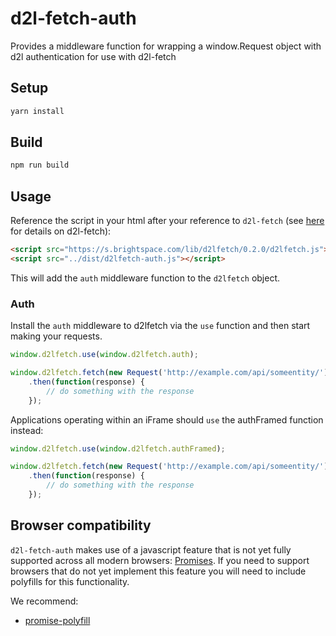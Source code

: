 # d2l-fetch-auth
Provides a middleware function for wrapping a window.Request object with d2l authentication for use with d2l-fetch

## Setup

```sh
yarn install
```

## Build

```sh
npm run build
```

## Usage

Reference the script in your html after your reference to `d2l-fetch` (see [here](https://github.com/Brightspace/d2l-fetch) for details on d2l-fetch):

```html
<script src="https://s.brightspace.com/lib/d2lfetch/0.2.0/d2lfetch.js"></script>
<script src="../dist/d2lfetch-auth.js"></script>
```

This will add the `auth` middleware function to the `d2lfetch` object.

### Auth

Install the `auth` middleware to d2lfetch via the `use` function and then start making your requests.

```js
window.d2lfetch.use(window.d2lfetch.auth);

window.d2lfetch.fetch(new Request('http://example.com/api/someentity/'))
	.then(function(response) {
		// do something with the response
	});
```

Applications operating within an iFrame should `use` the authFramed function instead:

```js
window.d2lfetch.use(window.d2lfetch.authFramed);

window.d2lfetch.fetch(new Request('http://example.com/api/someentity/'))
	.then(function(response) {
		// do something with the response
	});
```

## Browser compatibility

`d2l-fetch-auth` makes use of a javascript feature that is not yet fully supported across all modern browsers: [Promises](https://developer.mozilla.org/en/docs/Web/JavaScript/Reference/Global_Objects/Promise). If you need to support browsers that do not yet implement this feature you will need to include polyfills for this functionality.

We recommend:

* [promise-polyfill](https://github.com/PolymerLabs/promise-polyfill/)
